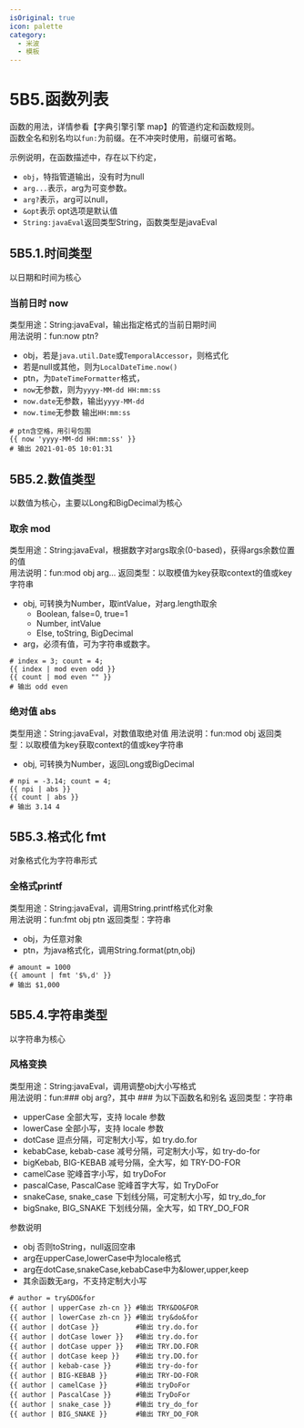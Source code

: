 ```yaml
---
isOriginal: true
icon: palette
category:
  - 米波
  - 模板
---
```


# 5B5.函数列表

函数的用法，详情参看【字典引擎引擎 map】的管道约定和函数规则。  
函数全名和别名均以`fun:`为前缀。在不冲突时使用，前缀可省略。

示例说明，在函数描述中，存在以下约定，

* `obj`，特指管道输出，没有时为null
* `arg...`表示，arg为可变参数。
* `arg?`表示，arg可以null，
* `&opt`表示 opt选项是默认值
* `String:javaEval`返回类型String，函数类型是javaEval

## 5B5.1.时间类型

以日期和时间为核心

### 当前日时 now

类型用途：String:javaEval，输出指定格式的当前日期时间  
用法说明：fun:now ptn?

* obj，若是`java.util.Date`或`TemporalAccessor`，则格式化
* 若是null或其他，则为`LocalDateTime.now()`
* ptn，为`DateTimeFormatter`格式，
* `now`无参数，则为`yyyy-MM-dd HH:mm:ss`
* `now.date`无参数，输出`yyyy-MM-dd`
* `now.time`无参数 输出`HH:mm:ss`

```text
# ptn含空格，用引号包围
{{ now 'yyyy-MM-dd HH:mm:ss' }}
# 输出 2021-01-05 10:01:31
```

## 5B5.2.数值类型

以数值为核心，主要以Long和BigDecimal为核心

### 取余 mod

类型用途：String:javaEval，根据数字对args取余(0-based)，获得args余数位置的值  
用法说明：fun:mod obj arg...
返回类型：以取模值为key获取context的值或key字符串

* obj, 可转换为Number，取intValue，对arg.length取余
  - Boolean, false=0, true=1
  - Number, intValue
  - Else, toString, BigDecimal
* arg，必须有值，可为字符串或数字。

```text
# index = 3; count = 4;
{{ index | mod even odd }}
{{ count | mod even "" }}
# 输出 odd even
```

### 绝对值 abs

类型用途：String:javaEval，对数值取绝对值
用法说明：fun:mod obj
返回类型：以取模值为key获取context的值或key字符串

* obj, 可转换为Number，返回Long或BigDecimal

```text
# npi = -3.14; count = 4;
{{ npi | abs }}
{{ count | abs }}
# 输出 3.14 4
```

## 5B5.3.格式化 fmt

对象格式化为字符串形式

### 全格式printf

类型用途：String:javaEval，调用String.printf格式化对象  
用法说明：fun:fmt obj ptn
返回类型：字符串

* obj，为任意对象
* ptn，为java格式化，调用String.format(ptn,obj)

```text
# amount = 1000
{{ amount | fmt '$%,d' }}
# 输出 $1,000
```

## 5B5.4.字符串类型

以字符串为核心

### 风格变换

类型用途：String:javaEval，调用调整obj大小写格式  
用法说明：fun:### obj arg?，其中 ### 为以下函数名和别名
返回类型：字符串

* upperCase 全部大写，支持 locale 参数
* lowerCase 全部小写，支持 locale 参数
* dotCase 逗点分隔，可定制大小写，如 try.do.for
* kebabCase, kebab-case 减号分隔，可定制大小写，如 try-do-for
* bigKebab, BIG-KEBAB 减号分隔，全大写，如 TRY-DO-FOR
* camelCase 驼峰首字小写，如 tryDoFor
* pascalCase, PascalCase 驼峰首字大写，如 TryDoFor
* snakeCase, snake_case 下划线分隔，可定制大小写，如 try_do_for
* bigSnake, BIG_SNAKE 下划线分隔，全大写，如 TRY_DO_FOR

参数说明

* obj 否则toString，null返回空串
* arg在upperCase,lowerCase中为locale格式
* arg在dotCase,snakeCase,kebabCase中为&lower,upper,keep
* 其余函数无arg，不支持定制大小写
  
 ```text
 # author = try&DO&for
 {{ author | upperCase zh-cn }} #输出 TRY&DO&FOR
 {{ author | lowerCase zh-cn }} #输出 try&do&for
 {{ author | dotCase }}         #输出 try.do.for
 {{ author | dotCase lower }}   #输出 try.do.for
 {{ author | dotCase upper }}   #输出 TRY.DO.FOR
 {{ author | dotCase keep }}    #输出 try.DO.for
 {{ author | kebab-case }}      #输出 try-do-for
 {{ author | BIG-KEBAB }}       #输出 TRY-DO-FOR
 {{ author | camelCase }}       #输出 tryDoFor
 {{ author | PascalCase }}      #输出 TryDoFor
 {{ author | snake_case }}      #输出 try_do_for
 {{ author | BIG_SNAKE }}       #输出 TRY_DO_FOR
 ```
